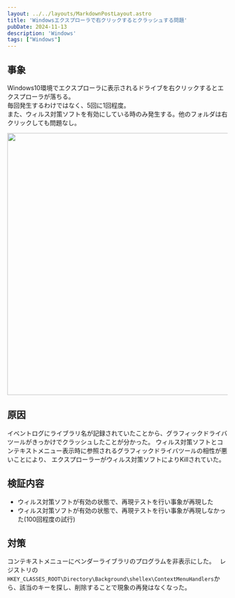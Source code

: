 ```yaml
---
layout: ../../layouts/MarkdownPostLayout.astro
title: 'Windowsエクスプローラで右クリックするとクラッシュする問題'
pubDate: 2024-11-13
description: 'Windows'
tags: ["Windows"]
---
```


## 事象
Windows10環境でエクスプローラに表示されるドライブを右クリックするとエクスプローラが落ちる。  
毎回発生するわけではなく、5回に1回程度。  
また、ウィルス対策ソフトを有効にしている時のみ発生する。他のフォルダは右クリックしても問題なし。


<img src="https://images.prismic.io/peasysblog/ZzSwE68jQArT0zaM_1.png?auto=format,compress" width="600">

## 原因
イベントログにライブラリ名が記録されていたことから、グラフィックドライバツールがきっかけでクラッシュしたことが分かった。
ウィルス対策ソフトとコンテキストメニュー表示時に参照されるグラフィックドライバツールの相性が悪いことにより、 
エクスプローラーがウィルス対策ソフトによりKillされていた。 

## 検証内容
* ウィルス対策ソフトが有効の状態で、再現テストを行い事象が再現した
* ウィルス対策ソフトが有効の状態で、再現テストを行い事象が再現しなかった(100回程度の試行)

## 対策
コンテキストメニューにベンダーライブラリのプログラムを非表示にした。　
レジストリの`HKEY_CLASSES_ROOT\Directory\Background\shellex\ContextMenuHandlers`から、該当のキーを探し、削除することで現象の再発はなくなった。

